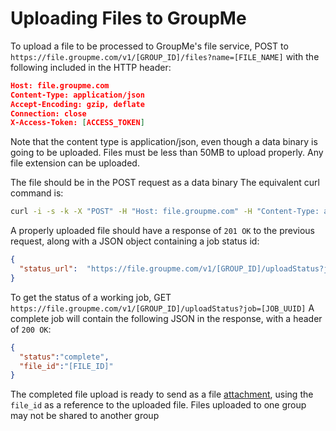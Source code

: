 # Uploading Files to GroupMe
To upload a file to be processed to GroupMe's file service, POST to `https://file.groupme.com/v1/[GROUP_ID]/files?name=[FILE_NAME]` with the  following included in the HTTP header:

```json
Host: file.groupme.com
Content-Type: application/json
Accept-Encoding: gzip, deflate
Connection: close
X-Access-Token: [ACCESS_TOKEN]
```

Note that the content type is application/json, even though a data binary is going to be uploaded. Files must be less than 50MB to upload properly. Any file extension can be uploaded.

The file should be in the POST request as a data binary
The equivalent curl command is: 

```bash
curl -i -s -k -X "POST" -H "Host: file.groupme.com" -H "Content-Type: application/json" -H "X-Access-Token: [ACCESS_TOKEN]" -H "Accept-Encoding: gzip, deflate" -H "Connection: close" --data-binary @[FILE_NAME] https://file.groupme.com/v1/[GROUP_ID]/files?name=[FILE_NAME]
```

A properly uploaded file should have a response of `201 OK` to the previous request, along with a JSON object containing a job status id:
```json
{
  "status_url":  "https://file.groupme.com/v1/[GROUP_ID]/uploadStatus?job=[JOB_UUID]"
}
```

To get the status of a working job, GET `https://file.groupme.com/v1/[GROUP_ID]/uploadStatus?job=[JOB_UUID]`
A complete job will contain the following JSON in the response, with a header of `200 OK`:
```json
{
  "status":"complete",
  "file_id":"[FILE_ID]"
}
```

The completed file upload is ready to send as a file [attachment](attachments.md), using the `file_id` as a reference to the uploaded file. Files uploaded to one group may not be shared to another group
